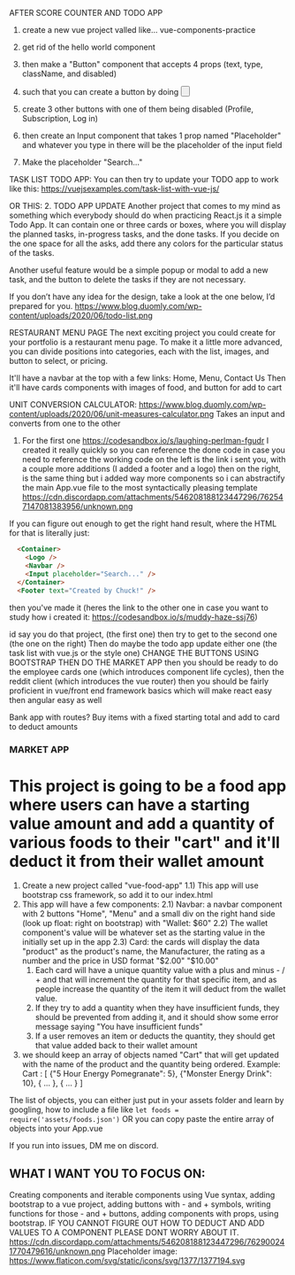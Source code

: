 AFTER SCORE COUNTER AND TODO APP
1) create a new vue project valled like... vue-components-practice 
2) get rid of the hello world component 
3) then make a "Button" component  that accepts 4 props (text, type, className, and disabled) 
4) such that you can create a button by doing <Button className="btn btn-red" text="Home" type="button" />
5)  create 3 other buttons with one of them being disabled (Profile, Subscription, Log in) 

6) then create an Input component that takes 1 prop named "Placeholder" and whatever you type in there will be the placeholder of the input field 
7) Make the placeholder "Search..."

TASK LIST TODO APP:
You can then try to update your TODO app to work like this: https://vuejsexamples.com/task-list-with-vue-js/

OR THIS: 
2. TODO APP UPDATE
Another project that comes to my mind as something which everybody should do when practicing React.js it a simple Todo App. It can contain one or three cards or boxes, where you will display the planned tasks, in-progress tasks, and the done tasks. If you decide on the one space for all the asks, add there any colors for the particular status of the tasks.

Another useful feature would be a simple popup or modal to add a new task, and the button to delete the tasks if they are not necessary. 

If you don’t have any idea for the design, take a look at the one below, I’d prepared for you.
https://www.blog.duomly.com/wp-content/uploads/2020/06/todo-list.png


RESTAURANT MENU PAGE
The next exciting project you could create for your portfolio is a restaurant menu page. To make it a little more advanced, you can divide positions into categories, each with the list, images, and button to select, or pricing.

It'll have a navbar at the top with a few links: Home, Menu, Contact Us
Then it'll have cards components with images of food, and button for add to cart

UNIT CONVERSION CALCULATOR: 
https://www.blog.duomly.com/wp-content/uploads/2020/06/unit-measures-calculator.png
Takes an input and converts from one to the other 

1) For the first one https://codesandbox.io/s/laughing-perlman-fgudr I created it really quickly so you can reference the done code in case you need to reference the working code
on the left is the link i sent you, with a couple more additions (I added a footer and a logo) 
then on the right, is the same thing but i added way more components so i can abstractify the main App.vue file to the most syntactically pleasing template
https://cdn.discordapp.com/attachments/546208188123447296/762547147081383956/unknown.png

If you can figure out enough to get the right hand result, where the HTML for that is literally just: 
```html
  <Container>
    <Logo />
    <Navbar />
    <Input placeholder="Search..." />
  </Container>
  <Footer text="Created by Chuck!" />
```
then you've made it
(heres the link to the other one in case you want to study how i created it: https://codesandbox.io/s/muddy-haze-ssj76)

id say you do that project, (the first one) then try to get to the second one (the one on the right) 
Then do maybe the todo app update either one (the task list with vue.js or the style one) CHANGE THE BUTTONS USING BOOTSTRAP
THEN DO THE MARKET APP
then you should be ready to do the employee cards one (which introduces component life cycles), then the reddit client (which introduces the vue router)
then you should be fairly proficient in vue/front end framework basics
which will make react easy 
then angular easy as well


Bank app with routes? 
Buy items with a fixed starting total and add to card to deduct amounts

### MARKET APP
# This project is going to be a food app where users can have a starting value amount and add a quantity of various foods to their "cart" and it'll deduct it from their wallet amount
1) Create a new project called "vue-food-app" 
1.1) This app will use bootstrap css framework, so add it to our index.html
2) This app will have a few components: 
  2.1) Navbar: a navbar component with 2 buttons "Home", "Menu" and a small div on the right hand side (look up float: right on bootstrap) with "Wallet: $60"
  2.2) The wallet component's value will be whatever set as the starting value in the initially set up in the app 
  2.3) Card: the cards will display the data "product" as the product's name, the Manufacturer, the rating as a number and the price in USD format "$2.00" "$10.00" 
    1) Each card will have a unique quantity value with a plus and minus - / + and that will increment the quantity for that specific item, and as people increase the quantity of the item it will deduct from the wallet value. 
    2) If they try to add a quantity when they have insufficient funds, they should be prevented from adding it, and it should show some error message saying "You have insufficient funds" 
    3) If a user removes an item or deducts the quantity, they should get that value added back to their wallet amount 
3) we should keep an array of objects named "Cart" that will get updated with the name of the product and the quantity being ordered. Example: 
Cart : [
  {"5 Hour Energy Pomegranate": 5}, {"Monster Energy Drink": 10}, { ... }, { ... }
]

The list of objects, you can either just put in your assets folder and learn by googling, how to include a file like `let foods = require('assets/foods.json')` OR you can copy paste the entire array of objects into your App.vue

If you run into issues, DM me on discord.

## WHAT I WANT YOU TO FOCUS ON: 
Creating components and iterable components using Vue syntax, adding bootstrap to a vue project, adding buttons with - and + symbols, writing functions for those - and + buttons, adding components with props, using bootstrap. 
IF YOU CANNOT FIGURE OUT HOW TO DEDUCT AND ADD VALUES TO A COMPONENT PLEASE DONT WORRY ABOUT IT. 
https://cdn.discordapp.com/attachments/546208188123447296/762900241770479616/unknown.png
Placeholder image: https://www.flaticon.com/svg/static/icons/svg/1377/1377194.svg